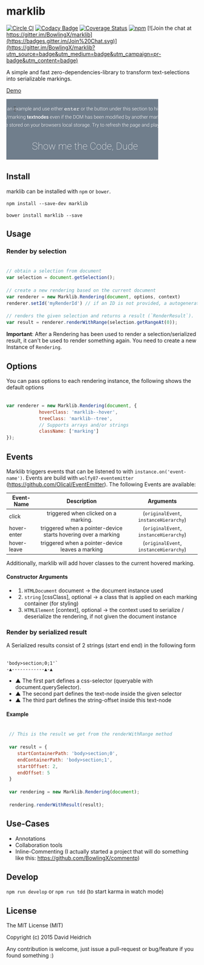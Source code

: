 # marklib

[![Circle CI](https://circleci.com/gh/BowlingX/marklib.svg?style=svg)](https://circleci.com/gh/BowlingX/marklib)
[![Codacy Badge](https://www.codacy.com/project/badge/d31afc00c2f04ba2848f3991d6b17e47)](https://www.codacy.com/app/billing/marklib)
[![Coverage Status](https://coveralls.io/repos/BowlingX/marklib/badge.svg?branch=master)](https://coveralls.io/r/BowlingX/marklib?branch=master)
[![npm](https://img.shields.io/npm/v/marklib.svg?style=flat-square)](https://www.npmjs.com/package/marklib)
[![Join the chat at https://gitter.im/BowlingX/marklib](https://badges.gitter.im/Join%20Chat.svg)](https://gitter.im/BowlingX/marklib?utm_source=badge&utm_medium=badge&utm_campaign=pr-badge&utm_content=badge)

A simple and fast zero-dependencies-library to transform text-selections into serializable markings.

[Demo](http://bowlingx.github.io/marklib/)

![Demo-Gif](https://raw.githubusercontent.com/BowlingX/marklib/master/marklib.gif)

## Install

marklib can be installed with `npm` or `bower`.

`npm install --save-dev marklib`

`bower install marklib --save`

## Usage

### Render by selection

``` javascript

// obtain a selection from document
var selection = document.getSelection();

// create a new rendering based on the current document
var renderer = new Marklib.Rendering(document, options, context)
renderer.setId('myRenderId') // if an ID is not provided, a autogenerated one will be used

// renders the given selection and returns a result (`RenderResult`).
var result = renderer.renderWithRange(selection.getRangeAt(0));

```

**Important**: After a Rendering has been used to render a selection/serialized result, 
it can't be used to render something again. You need to create a new Instance of `Rendering`.

## Options

You can pass options to each rendering instance, the following shows the default options

```javascript

var renderer = new Marklib.Rendering(document, {
            hoverClass: 'marklib--hover',
            treeClass: 'marklib--tree',
            // Supports arrays and/or strings
            className: ['marking']
});

```

## Events

Marklib triggers events that can be listened to with `instance.on('event-name')`. Events are build with 
`wolfy87-eventemitter` (https://github.com/Olical/EventEmitter). The following Events are available:

| Event-Name    | Description | Arguments |
| ------------- |:-------------:|:-------------:        |
| click         | triggered when clicked on a marking.  | (`originalEvent`, `instanceHierarchy`)
| hover-enter   | triggered when a pointer-device starts hovering over a marking      | (`originalEvent`, `instanceHierarchy`)
| hover-leave   | triggered when a pointer-device leaves a marking                    | (`originalEvent`, `instanceHierarchy`)

Additionally, marklib will add hover classes to the current hovered marking.

#### Constructor Arguments

- 1) `HTMLDocument` document -> the document instance used
- 2) `string` [cssClass], optional -> a class that is applied on each marking container (for styling)
- 3) `HTMLElement` [context], optional -> 
    the context used to serialize / deserialize the rendering, if not given the document instance


### Render by serialized result

A Serialized results consist of 2 strings (start end end) in the following form

```

'body>section;0;1'`
-▲------------▲-▲ 

```

- ▲ The first part defines a css-selector (queryable with document.querySelector).
- ▲ The second part defines the text-node inside the given selector
- ▲ The third part defines the string-offset inside this text-node

#### Example

``` javascript

 // This is the result we get from the renderWithRange method
 
 var result = {
    startContainerPath: 'body>section;0',
    endContainerPath: 'body>section;1',
    startOffset: 2,
    endOffset: 5
 }

 var rendering = new Marklib.Rendering(document);
 
 rendering.renderWithResult(result);

```

## Use-Cases

- Annotations
- Collaboration tools
- Inline-Commenting (I actually started a project that will do something like this: https://github.com/BowlingX/commentp)

## Develop

`npm run develop` or `npm run tdd` (to start karma in watch mode)

## License

The MIT License (MIT)

Copyright (c) 2015 David Heidrich

Any contribution is welcome, just issue a pull-request or bug/feature if you found something :)

